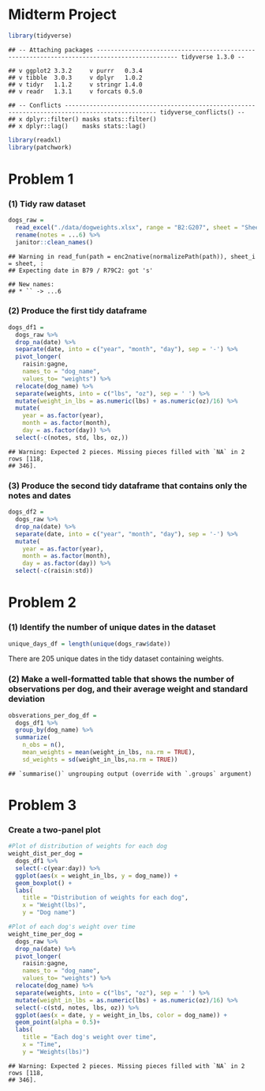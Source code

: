 Midterm Project
================

``` r
library(tidyverse)
```

    ## -- Attaching packages --------------------------------------------------------------------------------------------- tidyverse 1.3.0 --

    ## v ggplot2 3.3.2     v purrr   0.3.4
    ## v tibble  3.0.3     v dplyr   1.0.2
    ## v tidyr   1.1.2     v stringr 1.4.0
    ## v readr   1.3.1     v forcats 0.5.0

    ## -- Conflicts ------------------------------------------------------------------------------------------------ tidyverse_conflicts() --
    ## x dplyr::filter() masks stats::filter()
    ## x dplyr::lag()    masks stats::lag()

``` r
library(readxl)
library(patchwork)
```

# Problem 1

### (1) Tidy raw dataset

``` r
dogs_raw = 
  read_excel("./data/dogweights.xlsx", range = "B2:G207", sheet = "Sheet1", col_types = c("date", "text", "text", "text", "text",    "text")) %>%
  rename(notes = ...6) %>%
  janitor::clean_names()
```

    ## Warning in read_fun(path = enc2native(normalizePath(path)), sheet_i = sheet, :
    ## Expecting date in B79 / R79C2: got 's'

    ## New names:
    ## * `` -> ...6

### (2) Produce the first tidy dataframe

``` r
dogs_df1 = 
  dogs_raw %>%
  drop_na(date) %>%
  separate(date, into = c("year", "month", "day"), sep = '-') %>%
  pivot_longer(
    raisin:gagne, 
    names_to = "dog_name",
    values_to= "weights") %>%
  relocate(dog_name) %>%
  separate(weights, into = c("lbs", "oz"), sep = ' ') %>%
  mutate(weight_in_lbs = as.numeric(lbs) + as.numeric(oz)/16) %>%
  mutate(
    year = as.factor(year),
    month = as.factor(month),
    day = as.factor(day)) %>%
  select(-c(notes, std, lbs, oz,))
```

    ## Warning: Expected 2 pieces. Missing pieces filled with `NA` in 2 rows [118,
    ## 346].

### (3) Produce the second tidy dataframe that contains only the notes and dates

``` r
dogs_df2 = 
  dogs_raw %>%
  drop_na(date) %>%
  separate(date, into = c("year", "month", "day"), sep = '-') %>%
  mutate(
    year = as.factor(year),
    month = as.factor(month),
    day = as.factor(day)) %>%
  select(-c(raisin:std))
```

# Problem 2

### (1) Identify the number of unique dates in the dataset

``` r
unique_days_df = length(unique(dogs_raw$date))
```

There are 205 unique dates in the tidy dataset containing weights.

### (2) Make a well-formatted table that shows the number of observations per dog, and their average weight and standard deviation

``` r
obsverations_per_dog_df = 
  dogs_df1 %>%
  group_by(dog_name) %>%
  summarize(
    n_obs = n(),
    mean_weights = mean(weight_in_lbs, na.rm = TRUE),
    sd_weights = sd(weight_in_lbs,na.rm = TRUE))
```

    ## `summarise()` ungrouping output (override with `.groups` argument)

# Problem 3

### Create a two-panel plot

``` r
#Plot of distribution of weights for each dog 
weight_dist_per_dog = 
  dogs_df1 %>%
  select(-c(year:day)) %>%
  ggplot(aes(x = weight_in_lbs, y = dog_name)) + 
  geom_boxplot() +
  labs(
    title = "Distribution of weights for each dog",
    x = "Weight(lbs)", 
    y = "Dog name")

#Plot of each dog's weight over time
weight_time_per_dog =
  dogs_raw %>%
  drop_na(date) %>%
  pivot_longer(
    raisin:gagne, 
    names_to = "dog_name",
    values_to= "weights") %>%
  relocate(dog_name) %>%
  separate(weights, into = c("lbs", "oz"), sep = ' ') %>%
  mutate(weight_in_lbs = as.numeric(lbs) + as.numeric(oz)/16) %>%
  select(-c(std, notes, lbs, oz)) %>%
  ggplot(aes(x = date, y = weight_in_lbs, color = dog_name)) +
  geom_point(alpha = 0.5)+
  labs(
    title = "Each dog's weight over time",
    x = "Time",
    y = "Weights(lbs)")
```

    ## Warning: Expected 2 pieces. Missing pieces filled with `NA` in 2 rows [118,
    ## 346].
